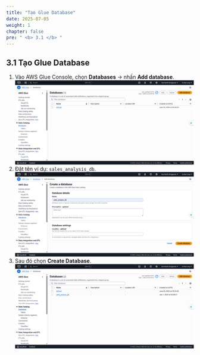 ```yaml
---
title: "Tạo Glue Database"
date: 2025-07-05
weight: 1
chapter: false
pre: " <b> 3.1 </b> "
---
```


## 3.1 Tạo Glue Database

1. Vào AWS Glue Console, chọn **Databases** → nhấn **Add database**.
![Glue](/images/03/031/1.png?featherlight=false&width=90pc)
2. Đặt tên ví dụ: `sales_analysis_db`.
![Glue](/images/03/031/2.png?featherlight=false&width=90pc)
3. Sau đó chọn **Create Database**.
![Glue](/images/03/031/3.png?featherlight=false&width=90pc)

